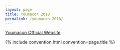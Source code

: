 ```yaml
---
layout: page
title: Youmacon 2018
permalink: /youmacon-2018/
---
```


[Youmacon Official Website](https://www.youmacon.com/)

{% include convention.html convention=page.title %}
